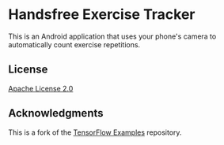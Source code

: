# Handsfree Exercise Tracker

This is an Android application that uses your phone's camera to automatically count exercise repetitions.

## License

[Apache License 2.0](LICENSE)

## Acknowledgments

This is a fork of the [TensorFlow Examples](https://github.com/tensorflow/examples) repository.